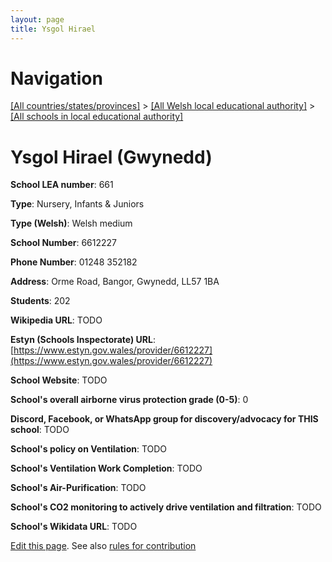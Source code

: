 ```yaml
---
layout: page
title: Ysgol Hirael
---
```

# Navigation

[[All countries/states/provinces]](../../..) > [[All Welsh local educational authority]](../..) > [[All schools in local educational authority]](..)

# Ysgol Hirael (Gwynedd)

**School LEA number**: 661

**Type**: Nursery, Infants & Juniors

**Type (Welsh)**: Welsh medium

**School Number**: 6612227

**Phone Number**: 01248 352182

**Address**: Orme Road, Bangor, Gwynedd, LL57 1BA

**Students**: 202

**Wikipedia URL**: TODO

**Estyn (Schools Inspectorate) URL**: [https://www.estyn.gov.wales/provider/6612227](https://www.estyn.gov.wales/provider/6612227)

**School Website**: TODO

**School's overall airborne virus protection grade (0-5)**: 0

**Discord, Facebook, or WhatsApp group for discovery/advocacy for THIS school**: TODO

**School's policy on Ventilation**: TODO

**School's Ventilation Work Completion**: TODO

**School's Air-Purification**: TODO

**School's CO2 monitoring to actively drive ventilation and filtration**: TODO

**School's Wikidata URL**: TODO




[Edit this page](https://github.com/ventilate-schools/Wales/edit/prif/./Gwynedd/Ysgol_Hirael.md). See also [rules for contribution](../../../contribution-rules/)